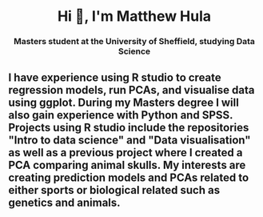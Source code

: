 <h1 align="center">Hi 👋, I'm Matthew Hula</h1>
<h3 align="center">Masters student at the University of Sheffield, studying Data Science

## I have experience using R studio to create regression models, run PCAs, and visualise data using ggplot. During my Masters degree I will also gain experience with Python and SPSS. Projects using R studio include the repositories "Intro to data science" and "Data visualisation" as well as a previous project where I created a PCA comparing animal skulls. My interests are creating prediction models and PCAs related to either sports or biological related such as genetics and animals. 
<!--
**m-hula/m-hula** is a ✨ _special_ ✨ repository because its `README.md` (this file) appears on your GitHub profile.

Here are some ideas to get you started:

- 🔭 I’m currently working on ...
- 🌱 I’m currently learning ...
- 👯 I’m looking to collaborate on ...
- 🤔 I’m looking for help with ...
- 💬 Ask me about ...
- 📫 How to reach me: ...
- 😄 Pronouns: ...
- ⚡ Fun fact: ...
-->
